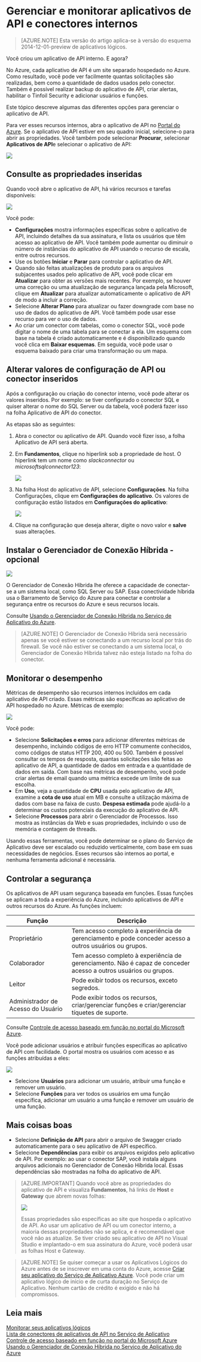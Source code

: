 <properties
	pageTitle="Gerenciar e monitorar conectores e aplicativos de API no Serviço de Aplicativo | Microsoft Azure"
	description="Visualizar o desempenho de conectores e aplicativos de API no Serviço de Aplicativo do Azure; arquitetura de microsserviços"
	services="app-service\logic"
	documentationCenter=".net,nodejs,java"
	authors="MandiOhlinger"
	manager="dwrede"
	editor="cgronlun"/>

<tags
	ms.service="logic-apps"
	ms.workload="integration"
	ms.tgt_pltfrm="na"
	ms.devlang="na"
	ms.topic="article"
	ms.date="05/10/2016"
	ms.author="mandia"/>

# Gerenciar e monitorar aplicativos de API e conectores internos

>[AZURE.NOTE] Esta versão do artigo aplica-se à versão do esquema 2014-12-01-preview de aplicativos lógicos.

Você criou um aplicativo de API interno. E agora?

No Azure, cada aplicativo de API é um site separado hospedado no Azure. Como resultado, você pode ver facilmente quantas solicitações são realizadas, bem como a quantidade de dados usados pelo conector. Também é possível realizar backup do aplicativo de API, criar alertas, habilitar o Tinfoil Security e adicionar usuários e funções.

Este tópico descreve algumas das diferentes opções para gerenciar o aplicativo de API.

Para ver esses recursos internos, abra o aplicativo de API no [Portal do Azure](http://go.microsoft.com/fwlink/p/?LinkID=525040). Se o aplicativo de API estiver em seu quadro inicial, selecione-o para abrir as propriedades. Você também pode selecionar **Procurar**, selecionar **Aplicativos de API**e selecionar o aplicativo de API:

![][browse]

## Consulte as propriedades inseridas

Quando você abre o aplicativo de API, há vários recursos e tarefas disponíveis:

![][settings]

Você pode:

- **Configurações** mostra informações específicas sobre o aplicativo de API, incluindo detalhes da sua assinatura, e lista os usuários que têm acesso ao aplicativo de API. Você também pode aumentar ou diminuir o número de instâncias do aplicativo de API usando o recurso de escala, entre outros recursos.
- Use os botões **Iniciar** e **Parar** para controlar o aplicativo de API.
- Quando são feitas atualizações de produto para os arquivos subjacentes usados pelo aplicativo de API, você pode clicar em **Atualizar** para obter as versões mais recentes. Por exemplo, se houver uma correção ou uma atualização de segurança lançada pela Microsoft, clique em **Atualizar** para atualizar automaticamente o aplicativo de API de modo a incluir a correção.
- Selecione **Alterar Plano** para atualizar ou fazer downgrade com base no uso de dados do aplicativo de API. Você também pode usar esse recurso para ver o uso de dados.
- Ao criar um conector com tabelas, como o conector SQL, você pode digitar o nome de uma tabela para se conectar a ela. Um esquema com base na tabela é criado automaticamente e é disponibilizado quando você clica em **Baixar esquemas**. Em seguida, você pode usar o esquema baixado para criar uma transformação ou um mapa.

## Alterar valores de configuração de API ou conector inseridos

Após a configuração ou criação do conector interno, você pode alterar os valores inseridos. Por exemplo: se tiver configurado o conector SQL e quiser alterar o nome do SQL Server ou da tabela, você poderá fazer isso na folha Aplicativo de API do conector.

As etapas são as seguintes:

1. Abra o conector ou aplicativo de API. Quando você fizer isso, a folha Aplicativo de API será aberta.
2. Em **Fundamentos**, clique no hiperlink sob a propriedade de host. O hiperlink tem um nome como *slackconnector* ou *microsoftsqlconnector123*:

	![][apiapphost]

3. Na folha Host do aplicativo de API, selecione **Configurações**. Na folha Configurações, clique em **Configurações do aplicativo**. Os valores de configuração estão listados em **Configurações do aplicativo**:

	![][hostsettings]

4. Clique na configuração que deseja alterar, digite o novo valor e **salve** suas alterações.


## Instalar o Gerenciador de Conexão Híbrida - opcional

![][hcsetup]

O Gerenciador de Conexão Híbrida lhe oferece a capacidade de conectar-se a um sistema local, como SQL Server ou SAP. Essa conectividade híbrida usa o Barramento de Serviço do Azure para conectar e controlar a segurança entre os recursos do Azure e seus recursos locais.

Consulte [Usando o Gerenciador de Conexão Híbrida no Serviço de Aplicativo do Azure](app-service-logic-hybrid-connection-manager.md).

> [AZURE.NOTE] O Gerenciador de Conexão Híbrida será necessário apenas se você estiver se conectando a um recurso local por trás do firewall. Se você não estiver se conectando a um sistema local, o Gerenciador de Conexão Híbrida talvez não esteja listado na folha do conector.

## Monitorar o desempenho
Métricas de desempenho são recursos internos incluídos em cada aplicativo de API criado. Essas métricas são específicas ao aplicativo de API hospedado no Azure. Métricas de exemplo:

![][monitoring]

Você pode:

- Selecione **Solicitações e erros** para adicionar diferentes métricas de desempenho, incluindo códigos de erro HTTP comumente conhecidos, como códigos de status HTTP 200, 400 ou 500. Também é possível consultar os tempos de resposta, quantas solicitações são feitas ao aplicativo de API, a quantidade de dados em entrada e a quantidade de dados em saída. Com base nas métricas de desempenho, você pode criar alertas de email quando uma métrica excede um limite de sua escolha.
- Em **Uso**, veja a quantidade de **CPU** usada pelo aplicativo de API, examine a **cota de uso** atual em MB e consulte a utilização máxima de dados com base na faixa de custo. **Despesa estimada** pode ajudá-lo a determinar os custos potenciais da execução do aplicativo de API.
- Selecione **Processos** para abrir o Gerenciador de Processos. Isso mostra as instâncias da Web e suas propriedades, incluindo o uso de memória e contagem de threads.

Usando essas ferramentas, você pode determinar se o plano do Serviço de Aplicativo deve ser escalado ou reduzido verticalmente, com base em suas necessidades de negócios. Esses recursos são internos ao portal, e nenhuma ferramenta adicional é necessária.

## Controlar a segurança

Os aplicativos de API usam segurança baseada em funções. Essas funções se aplicam a toda a experiência do Azure, incluindo aplicativos de API e outros recursos do Azure. As funções incluem:

Função | Descrição
--- | ---
Proprietário | Tem acesso completo à experiência de gerenciamento e pode conceder acesso a outros usuários ou grupos.
Colaborador | Tem acesso completo à experiência de gerenciamento. Não é capaz de conceder acesso a outros usuários ou grupos.
Leitor | Pode exibir todos os recursos, exceto segredos.
Administrador de Acesso do Usuário | Pode exibir todos os recursos, criar/gerenciar funções e criar/gerenciar tíquetes de suporte.

Consulte [Controle de acesso baseado em função no portal do Microsoft Azure](../active-directory/role-based-access-control-configure.md).

Você pode adicionar usuários e atribuir funções específicas ao aplicativo de API com facilidade. O portal mostra os usuários com acesso e as funções atribuídas a eles:

![][access]

- Selecione **Usuários** para adicionar um usuário, atribuir uma função e remover um usuário.
- Selecione **Funções** para ver todos os usuários em uma função específica, adicionar um usuário a uma função e remover um usuário de uma função.


## Mais coisas boas
- Selecione **Definição de API** para abrir o arquivo de Swagger criado automaticamente para o seu aplicativo de API específico.
- Selecione **Dependências** para exibir os arquivos exigidos pelo aplicativo de API. Por exemplo: ao usar o conector SAP, você instala alguns arquivos adicionais no Gerenciador de Conexão Híbrida local. Essas dependências são mostradas na folha do aplicativo de API.

> [AZURE.IMPORTANT] Quando você abre as propriedades do aplicativo de API e visualiza **Fundamentos**, há links de **Host** e **Gateway** que abrem novas folhas:
>
> ![][host]
>
> Essas propriedades são específicas ao site que hospeda o aplicativo de API. Ao usar um aplicativo de API ou um conector interno, a maioria dessas propriedades não se aplica, e é recomendável que você não as atualize. Se tiver criado seu aplicativo de API no Visual Studio e implantado-o em sua assinatura do Azure, você poderá usar as folhas Host e Gateway.


>[AZURE.NOTE] Se quiser começar a usar os Aplicativos Lógicos do Azure antes de se inscrever em uma conta do Azure, acesse [Criar seu aplicativo do Serviço de Aplicativo Azure](https://tryappservice.azure.com/?appservice=logic). Você pode criar um aplicativo lógico de início e de curta duração no Serviço de Aplicativo. Nenhum cartão de crédito é exigido e não há compromissos.

## Leia mais

[Monitorar seus aplicativos lógicos](app-service-logic-monitor-your-logic-apps.md)<br/>
[Lista de conectores de aplicativos de API no Serviço de Aplicativo](app-service-logic-connectors-list.md)<br/>
[Controle de acesso baseado em função no portal do Microsoft Azure](../active-directory/role-based-access-control-configure.md)<br/>
[Usando o Gerenciador de Conexão Híbrida no Serviço de Aplicativo do Azure](app-service-logic-hybrid-connection-manager.md)


<!--Image references-->
[browse]: ./media/app-service-logic-monitor-your-connectors/browse.png
[settings]: ./media/app-service-logic-monitor-your-connectors/settings.png
[hcsetup]: ./media/app-service-logic-monitor-your-connectors/hcsetup.png
[monitoring]: ./media/app-service-logic-monitor-your-connectors/monitoring.png
[access]: ./media/app-service-logic-monitor-your-connectors/access.png
[host]: ./media/app-service-logic-monitor-your-connectors/host.png
[hostsettings]: ./media/app-service-logic-monitor-your-connectors/hostsettings.png
[apiapphost]: ./media/app-service-logic-monitor-your-connectors/apiapphost.png

<!---HONumber=AcomDC_0727_2016-->